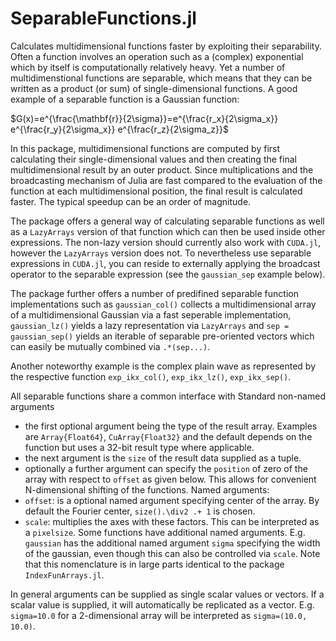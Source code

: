 # SeparableFunctions.jl
Calculates multidimensional functions faster by exploiting their separability.
Often a function involves an operation such as a (complex) exponential which by itself is computationally relatively heavy. Yet a number of multidimenstional functions are separable, which means that they can be written as a product (or sum) of single-dimensional functions. A good example of a separable function is a Gaussian function:

$G(x)=e^{\frac{\mathbf{r}}{2\sigma}}=e^{\frac{r_x}{2\sigma_x}} e^{\frac{r_y}{2\sigma_x}} e^{\frac{r_z}{2\sigma_z}}$

In this package, multidimensional functions are computed by first calculating their single-dimensional values and then creating the final multidimensional result by an outer product. Since multiplications and the broadcasting mechanism of Julia are fast compared to the evaluation of the function at each multidimensional position, the final result is calculated faster. The typical speedup can be an order of magnitude.

The package offers a general way of calculating separable functions as well as a `LazyArrays` version of that function which can then be used inside other expressions.
The non-lazy version should currently also work with `CUDA.jl`, however the `LazyArrays` version does not. To nevertheless use separable expressions in `CUDA.jl`, you can reside to externally applying the broadcast operator to the separable expression (see the `gaussian_sep` example below).

The package further offers a number of predifined separable function implementations such as `gaussian_col()` collects a multidimensional array of a multidimensional Gaussian via a fast seperable implementation, `gaussian_lz()` yields a lazy representation via `LazyArrays` and `sep = gaussian_sep()` yields an iterable of separable pre-oriented vectors which can easily be mutually combined via `.*(sep...)`.

Another noteworthy example is the complex plain wave as represented by the respective function `exp_ikx_col()`, `exp_ikx_lz()`, `exp_ikx_sep()`.

All separable functions share a common interface with
Standard non-named arguments
+ the first optional argument being the type of the result array. Examples are `Array{Float64}`, `CuArray{Float32}` and the default depends on the function but uses a 32-bit result type where applicable.
+ the next argument is the `size` of the result data supplied as a tuple.
+ optionally a further argument can specify the `position` of zero of the array with respect to `offset` as given below. This allows for convenient N-dimensional shifting of the functions. 
Named arguments:
+ `offset`: is a optional named argument specifying center of the array. By default the Fourier center, `size().\div2 .+ 1` is chosen.
+ `scale`: multiplies the axes with these factors. This can be interpreted as a `pixelsize`.
Some functions have additional named arguments. E.g. `gaussian` has the additional named argument `sigma` specifying the width of the gaussian, even though this can also be controlled via `scale`. 
Note that this nomenclature is in large parts identical to the package `IndexFunArrays.jl`.

In general arguments can be supplied as single scalar values or vectors. If a scalar value is supplied, it will automatically be replicated as a vector. E.g. `sigma=10.0` for a  2-dimensional array will be interpreted as `sigma=(10.0, 10.0)`.

